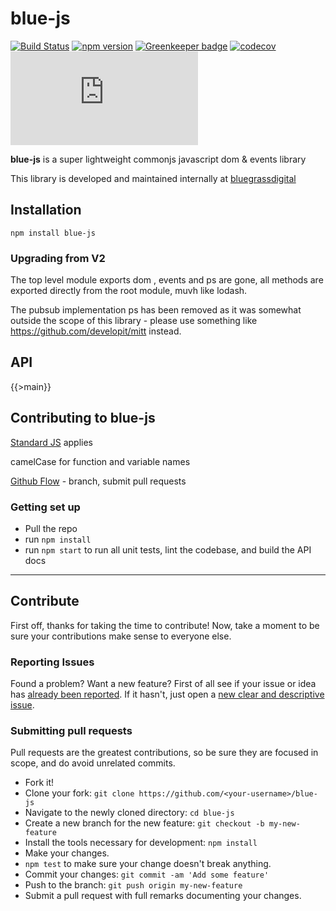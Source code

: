 # blue-js

[![Build Status](https://travis-ci.org/bluegrassdigital/blue-js.svg?branch=master)](https://travis-ci.org/bluegrassdigital/blue-js) [![npm version](https://badge.fury.io/js/blue-js.svg)](https://badge.fury.io/js/blue-js) [![Greenkeeper badge](https://badges.greenkeeper.io/bluegrassdigital/blue-js.svg)](https://greenkeeper.io/) [![codecov](https://codecov.io/gh/bluegrassdigital/blue-js/branch/master/graph/badge.svg)](https://codecov.io/gh/bluegrassdigital/blue-js) [![gzip size](https://img.badgesize.io/https://unpkg.com/blue-js/umd/blue-js.min.js?compression=gzip)](https://unpkg.com/blue-js/umd/blue-js.min.js)

**blue-js** is a super lightweight commonjs javascript dom & events library

This library is developed and maintained internally at [bluegrassdigital](http://www.bluegrassdigital.com)

## Installation

`npm install blue-js`

### Upgrading from V2

The top level module exports dom , events and ps are gone, all methods are exported directly from the root module, muvh like lodash.

The pubsub implementation ps has been removed as it was somewhat outside the scope of this library - please use something like https://github.com/developit/mitt instead.

## API

{{>main}}

## Contributing to blue-js

[Standard JS](http://standardjs.com/) applies

camelCase for function and variable names

[Github Flow](https://guides.github.com/introduction/flow/) - branch, submit pull requests

### Getting set up

- Pull the repo
- run `npm install`
- run `npm start` to run all unit tests, lint the codebase, and build the API docs

* * *

## Contribute

First off, thanks for taking the time to contribute!
Now, take a moment to be sure your contributions make sense to everyone else.

### Reporting Issues

Found a problem? Want a new feature? First of all see if your issue or idea has [already been reported](../../issues).
If it hasn't, just open a [new clear and descriptive issue](../../issues/new).

### Submitting pull requests

Pull requests are the greatest contributions, so be sure they are focused in scope, and do avoid unrelated commits.

-   Fork it!
-   Clone your fork: `git clone https://github.com/<your-username>/blue-js`
-   Navigate to the newly cloned directory: `cd blue-js`
-   Create a new branch for the new feature: `git checkout -b my-new-feature`
-   Install the tools necessary for development: `npm install`
-   Make your changes.
-   `npm test` to make sure your change doesn't break anything.
-   Commit your changes: `git commit -am 'Add some feature'`
-   Push to the branch: `git push origin my-new-feature`
-   Submit a pull request with full remarks documenting your changes.
